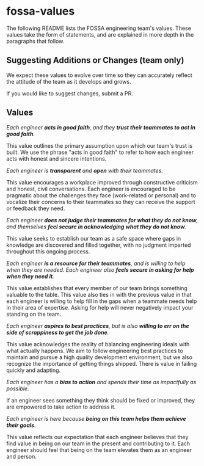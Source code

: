 # fossa-values

The following README lists the FOSSA engineering team's values. These values take the form of statements, and are explained in more depth in the paragraphs that follow.

## Suggesting Additions or Changes (team only)
We expect these values to evolve over time so they can accurately reflect the attitude of the team as it develops and grows. 

If you would like to suggest changes, submit a PR.

## Values

*Each engineer **acts in good faith**, and they **trust their teammates to act in good faith**.*

This value outlines the primary assumption upon which our team's trust is built. We use the phrase "acts in good faith" to refer to how each engineer acts with honest and sincere intentions.

*Each engineer is **transparent** and **open** with their teammates.*

This value encourages a workplace improved through constructive criticism and honest, civil conversations. Each engineer is encouraged to be pragmatic about the challenges they face (work-related or personal) and to vocalize their concerns to their teammates so they can receive the support or feedback they need.

*Each engineer **does not judge their teammates for what they do not know**, and themselves **feel secure in acknowledging what they do not know**.*

This value seeks to establish our team as a safe space where gaps in knowledge are discovered and filled together, with no judgment imparted throughout this ongoing process.

*Each engineer **is a resource for their teammates**, and is willing to help when they are needed. Each engineer also **feels secure in asking for help when they need it**.*

This value establishes that every member of our team brings something valuable to the table. This value also ties in with the previous value in that each engineer is willing to help fill in the gaps when a teammate needs help in their area of expertise. Asking for help will never negatively impact your standing on the team.

*Each engineer **aspires to best practices**, but is also **willing to err on the side of scrappiness to get the job done**.*

This value acknowledges the reality of balancing engineering ideals with what actually happens. We aim to follow engineering best practices to maintain and pursue a high quality development environment, but we also recognize the importance of getting things shipped. There is value in failing quickly and adapting.

*Each engineer has a **bias to action** and spends their time as impactfully as possible.*

If an engineer sees something they think should be fixed or improved, they are empowered to take action to address it.

*Each engineer is here because **being on this team helps them achieve their goals**.*

This value reflects our expectation that each engineer believes that they find value in being on our team in the present and contributing to it. Each engineer should feel that being on the team elevates them as an engineer and person.